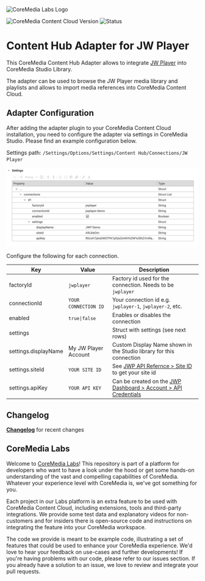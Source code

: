![CoreMedia Labs Logo](https://documentation.coremedia.com/badges/banner_coremedia_labs_wide.png "CoreMedia Labs Logo")

![CoreMedia Content Cloud Version](https://img.shields.io/static/v1?message=2401&label=CoreMedia%20Content%20Cloud&style=for-the-badge&labelColor=666666&color=672779 "This badge shows the CoreMedia version this project is compatible with. 
Please read the versioning section of the project to see what other CoreMedia versions are supported and how to find them.")
![Status](https://img.shields.io/static/v1?message=active&label=Status&style=for-the-badge&labelColor=666666&color=2FAC66 
"The status badge describes if the project is maintained. Possible values are active and inactive. 
If a project is inactive it means that the development has been discontinued and won't support future CoreMedia versions."
)

# Content Hub Adapter for JW Player

This CoreMedia Content Hub Adapter allows to integrate [JW Player](https://www.jwplayer.com/) into CoreMedia Studio Library.

The adapter can be used to browse the JW Player media library and playlists and allows to import media references into CoreMedia Content Cloud.

## Adapter Configuration
After adding the adapter plugin to your CoreMedia Content Cloud installation, you need to configure the adapter via settings in CoreMedia Studio. Please find an example configuration below.

Settings path: `/Settings/Options/Settings/Content Hub/Connections/JW Player`

![Content-Hub Connection Example](./docs/content-hub-connection-example.png "Content-Hub Connection Example")

Configure the following for each connection.

| Key                  | Value                | Description                                                                                                                   |
|----------------------|----------------------|-------------------------------------------------------------------------------------------------------------------------------|
| factoryId            | `jwplayer`           | Factory id used for the connection. Needs to be `jwplayer`                                                                    |
| connectionId         | `YOUR CONNECTION ID` | Your connection id e.g. `jwplayer-1`, `jwplayer-2`, etc.                                                                      | 
| enabled              | `true\|false`    | Enables or disables the connection                                                                                            |
| settings             |                      | Struct with settings (see next rows)                                                                                          |
| settings.displayName | My JW Player Account | Custom Display Name shown in the Studio library for this connection                                                           |
| settings.siteId      | `YOUR SITE ID`       | See [JWP API Refernce > Site ID](https://docs.jwplayer.com/platform/reference/building-a-request#site-id) to get your site id | 
| settings.apiKey      | `YOUR API KEY`       | Can be created on the [JWP Dashboard > Account > API Credentials](https://dashboard.jwplayer.com/account/api-credentials)     | 

## Changelog
**[Changelog](CHANGELOG.md)** for recent changes

## CoreMedia Labs

Welcome to [CoreMedia Labs](https://blog.coremedia.com/labs/)! This repository is part of a platform for developers who want to have a look under the hood or get some hands-on understanding of the vast and compelling capabilities of CoreMedia. Whatever your experience level with CoreMedia is, we've got something for you.

Each project in our Labs platform is an extra feature to be used with CoreMedia Content Cloud, including extensions, tools and third-party integrations. We provide some test data and explanatory videos for non-customers and for insiders there is open-source code and instructions on integrating the feature into your CoreMedia workspace. 

The code we provide is meant to be example code, illustrating a set of features that could be used to enhance your CoreMedia experience. We'd love to hear your feedback on use-cases and further developments! If you're having problems with our code, please refer to our issues section. If you already have a solution to an issue, we love to review and integrate your pull requests.
